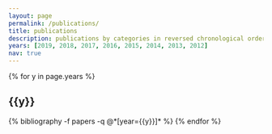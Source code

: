```yaml
---
layout: page
permalink: /publications/
title: publications
description: publications by categories in reversed chronological order. generated by jekyll-scholar.
years: [2019, 2018, 2017, 2016, 2015, 2014, 2013, 2012]
nav: true
---
```


<div class="publications">

{% for y in page.years %}
  <h2 class="year">{{y}}</h2>
  {% bibliography -f papers -q @*[year={{y}}]* %}
{% endfor %}

</div>
